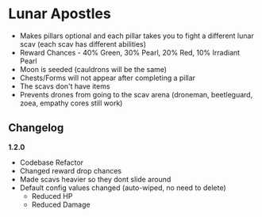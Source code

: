 # Lunar Apostles

- Makes pillars optional and each pillar takes you to fight a different lunar scav (each scav has different abilities)
- Reward Chances - 40% Green, 30% Pearl, 20% Red, 10% Irradiant Pearl
- Moon is seeded (cauldrons will be the same)
- Chests/Forms will not appear after completing a pillar
- The scavs don't have items
- Prevents drones from going to the scav arena (droneman, beetleguard, zoea, empathy cores still work)

## Changelog

**1.2.0**

- Codebase Refactor
- Changed reward drop chances
- Made scavs heavier so they dont slide around
- Default config values changed (auto-wiped, no need to delete)
  - Reduced HP
  - Reduced Damage
